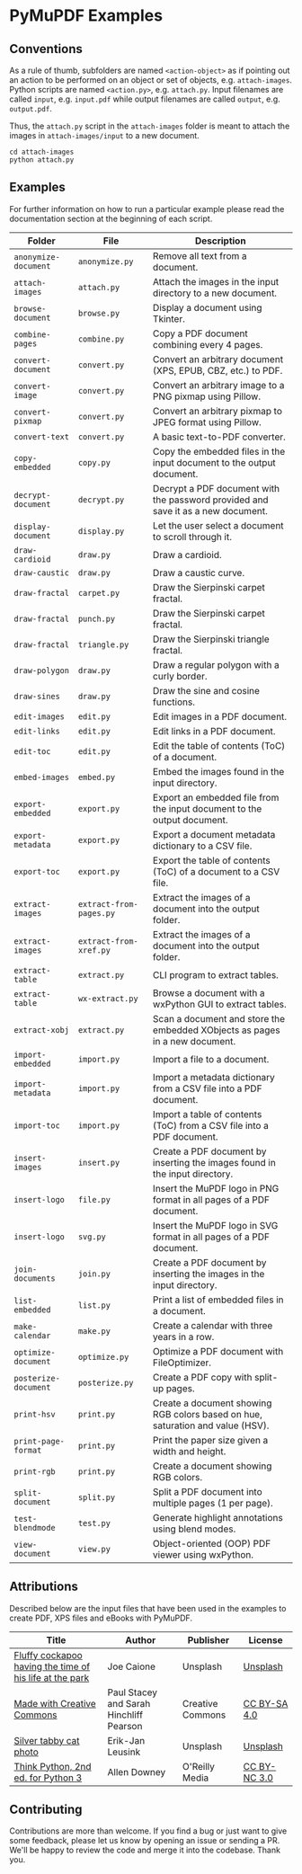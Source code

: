 # PyMuPDF Examples

## Conventions

As a rule of thumb, subfolders are named `<action-object>` as if pointing out an action to be performed on an object or set of objects, e.g. `attach-images`. Python scripts are named `<action.py>`, e.g. `attach.py`. Input filenames are called `input`, e.g. `input.pdf` while output filenames are called `output`, e.g. `output.pdf`.

Thus, the `attach.py` script in the `attach-images` folder is meant to attach the images in `attach-images/input` to a new document.

```
cd attach-images
python attach.py
```

## Examples

For further information on how to run a particular example please read the documentation section at the beginning of each script.

Folder | File | Description |
------ | -----| ----------- |
`anonymize-document` | `anonymize.py` | Remove all text from a document. |
`attach-images` | `attach.py` | Attach the images in the input directory to a new document. |
`browse-document` | `browse.py` | Display a document using Tkinter. |
`combine-pages` | `combine.py` | Copy a PDF document combining every 4 pages. |
`convert-document` | `convert.py` | Convert an arbitrary document (XPS, EPUB, CBZ, etc.) to PDF. |
`convert-image` | `convert.py` | Convert an arbitrary image to a PNG pixmap using Pillow. |
`convert-pixmap` | `convert.py` | Convert an arbitrary pixmap to JPEG format using Pillow. |
`convert-text` | `convert.py` | A basic text-to-PDF converter. |
`copy-embedded` | `copy.py` | Copy the embedded files in the input document to the output document. |
`decrypt-document` | `decrypt.py` | Decrypt a PDF document with the password provided and save it as a new document. |
`display-document` | `display.py` | Let the user select a document to scroll through it. |
`draw-cardioid` | `draw.py` | Draw a cardioid. |
`draw-caustic` | `draw.py` | Draw a caustic curve. |
`draw-fractal` | `carpet.py` | Draw the Sierpinski carpet fractal. |
`draw-fractal` | `punch.py` | Draw the Sierpinski carpet fractal. |
`draw-fractal` | `triangle.py` | Draw the Sierpinski triangle fractal. |
`draw-polygon` | `draw.py` | Draw a regular polygon with a curly border. |
`draw-sines` | `draw.py` | Draw the sine and cosine functions. |
`edit-images` | `edit.py` | Edit images in a PDF document. |
`edit-links` | `edit.py` | Edit links in a PDF document. |
`edit-toc` | `edit.py` | Edit the table of contents (ToC) of a document. |
`embed-images` | `embed.py` | Embed the images found in the input directory. |
`export-embedded` | `export.py` | Export an embedded file from the input document to the output document. |
`export-metadata` | `export.py` | Export a document metadata dictionary to a CSV file. |
`export-toc` | `export.py` | Export the table of contents (ToC) of a document to a CSV file. |
`extract-images` | `extract-from-pages.py` | Extract the images of a document into the output folder. |
`extract-images` | `extract-from-xref.py` | Extract the images of a document into the output folder. |
`extract-table` | `extract.py` | CLI program to extract tables. |
`extract-table` | `wx-extract.py` | Browse a document with a wxPython GUI to extract tables. |
`extract-xobj` | `extract.py` | Scan a document and store the embedded XObjects as pages in a new document. |
`import-embedded` | `import.py` | Import a file to a document. |
`import-metadata` | `import.py` | Import a metadata dictionary from a CSV file into a PDF document. |
`import-toc` | `import.py` | Import a table of contents (ToC) from a CSV file into a PDF document. |
`insert-images` | `insert.py` | Create a PDF document by inserting the images found in the input directory. |
`insert-logo` | `file.py` | Insert the MuPDF logo in PNG format in all pages of a PDF document. |
`insert-logo` | `svg.py` | Insert the MuPDF logo in SVG format in all pages of a PDF document. |
`join-documents` | `join.py` | Create a PDF document by inserting the images in the input directory. |
`list-embedded` | `list.py` | Print a list of embedded files in a document. |
`make-calendar` | `make.py` | Create a calendar with three years in a row. |
`optimize-document` | `optimize.py` | Optimize a PDF document with FileOptimizer. |
`posterize-document` | `posterize.py` | Create a PDF copy with split-up pages. |
`print-hsv` | `print.py` | Create a document showing RGB colors based on hue, saturation and value (HSV). |
`print-page-format` | `print.py` | Print the paper size given a width and height. |
`print-rgb` | `print.py` | Create a document showing RGB colors. |
`split-document` | `split.py` | Split a PDF document into multiple pages (1 per page). |
`test-blendmode` | `test.py` | Generate highlight annotations using blend modes. |
`view-document` | `view.py` | Object-oriented (OOP) PDF viewer using wxPython. |

## Attributions
Described below are the input files that have been used in the examples to create PDF, XPS files and eBooks with PyMuPDF.

Title | Author | Publisher | License |
----- | ------ | --------- | ------- |
[Fluffy cockapoo having the time of his life at the park](https://unsplash.com/photos/qO-PIF84Vxg) | Joe Caione | Unsplash | [Unsplash](https://unsplash.com/license) |
[Made with Creative Commons](https://creativecommons.org/use-remix/made-with-cc/) | Paul Stacey and Sarah Hinchliff Pearson | Creative Commons | [CC BY-SA 4.0](https://creativecommons.org/licenses/by-sa/4.0/) |
[Silver tabby cat photo](https://unsplash.com/photos/s2mkB4WOl9k) | Erik-Jan Leusink | Unsplash | [Unsplash](https://unsplash.com/license) |
[Think Python, 2nd ed. for Python 3](https://greenteapress.com/wp/think-python-2e/) | Allen Downey | O'Reilly Media | [CC BY-NC 3.0](https://creativecommons.org/licenses/by-nc/3.0/) |

## Contributing

Contributions are more than welcome. If you find a bug or just want to give some feedback, please let us know by opening an issue or sending a PR. We'll be happy to review the code and merge it into the codebase. Thank you.
